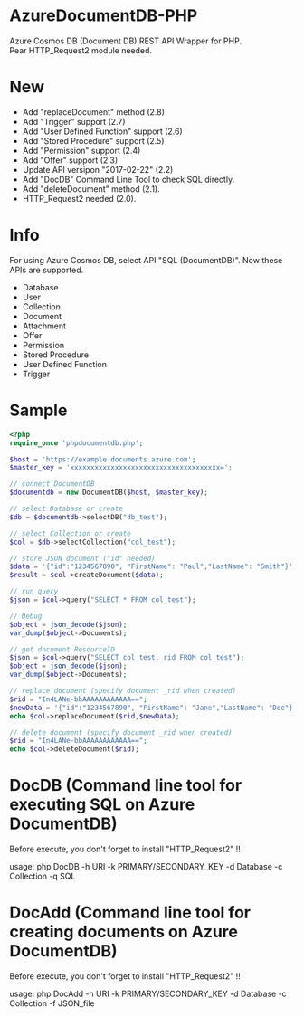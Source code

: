 AzureDocumentDB-PHP
===================

Azure Cosmos DB (Document DB) REST API Wrapper for PHP.  
Pear HTTP_Request2 module needed.


New
===================
- Add "replaceDocument" method (2.8)
- Add "Trigger" support (2.7)
- Add "User Defined Function" support (2.6)
- Add "Stored Procedure" support (2.5)
- Add "Permission" support (2.4)
- Add "Offer" support (2.3)
- Update API versipon "2017-02-22" (2.2)
- Add "DocDB" Command Line Tool to check SQL directly.
- Add "deleteDocument" method (2.1).
- HTTP_Request2 needed (2.0).


Info
===================
For using Azure Cosmos DB, select API "SQL (DocumentDB)".
Now these APIs are supported.

- Database
- User
- Collection
- Document
- Attachment
- Offer
- Permission
- Stored Procedure
- User Defined Function
- Trigger


Sample
===================

```php
<?php
require_once 'phpdocumentdb.php';

$host = 'https://example.documents.azure.com';
$master_key = 'xxxxxxxxxxxxxxxxxxxxxxxxxxxxxxxxxxxxx=';

// connect DocumentDB
$documentdb = new DocumentDB($host, $master_key);

// select Database or create
$db = $documentdb->selectDB("db_test");

// select Collection or create
$col = $db->selectCollection("col_test");

// store JSON document ("id" needed)
$data = '{"id":"1234567890", "FirstName": "Paul","LastName": "Smith"}';
$result = $col->createDocument($data);

// run query
$json = $col->query("SELECT * FROM col_test");

// Debug
$object = json_decode($json);
var_dump($object->Documents);

// get document ResourceID
$json = $col->query("SELECT col_test._rid FROM col_test");
$object = json_decode($json);
var_dump($object->Documents);

// replace document (specify document _rid when created)
$rid = "In4LANe-bbAAAAAAAAAAAA==";
$newData = '{"id":"1234567890", "FirstName": "Jane","LastName": "Doe"}';
echo $col->replaceDocument($rid,$newData);

// delete document (specify document _rid when created)
$rid = "In4LANe-bbAAAAAAAAAAAA==";
echo $col->deleteDocument($rid);

```

DocDB (Command line tool for executing SQL on Azure DocumentDB)
===================
Before execute, you don't forget to install "HTTP_Request2" !!

usage: php DocDB -h URI -k PRIMARY/SECONDARY_KEY -d Database -c Collection -q SQL


DocAdd (Command line tool for creating documents on Azure DocumentDB)
===================
Before execute, you don't forget to install "HTTP_Request2" !!

usage: php DocAdd -h URI -k PRIMARY/SECONDARY_KEY -d Database -c Collection -f JSON_file

